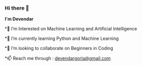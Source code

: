 ### Hi there 👋
**I'm Devendar**

   *🔭 I’m Interested on Machine Learning and Artificial Intelligence
   
   *🌱 I’m currently learning Python and Machine Learning
   
   *👯 I’m looking to collaborate on Beginners in Coding
   
   *📫 Reach me through : devendargorla@gmail.com
   


